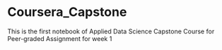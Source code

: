 # Coursera_Capstone
This is the first notebook of Applied Data Science Capstone Course for Peer-graded Assignment for week 1
